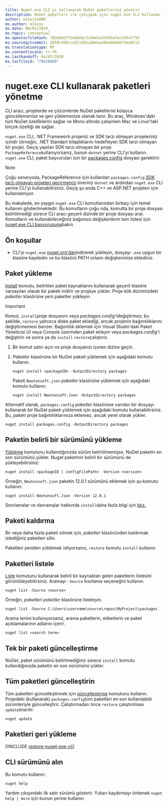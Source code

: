 ```yaml
---
title: Nuget.exe CLI'yi kullanarak NuGet paketlerini yönetin
description: NuGet paketleri ile çalışmak için nuget.exe CLI kullanma talimatları.
author: mikejo5000
ms.author: mikejo
ms.date: 06/03/2019
ms.topic: conceptual
ms.openlocfilehash: 7039dd27f2dddebc3c84e5ad35d5efec59547792
ms.sourcegitcommit: 2b50c450cca521681a384aa466ab666679a40213
ms.translationtype: MT
ms.contentlocale: tr-TR
ms.lasthandoff: 04/07/2020
ms.locfileid: "79428690"
---
```

# <a name="manage-packages-using-the-nugetexe-cli"></a>nuget.exe CLI kullanarak paketleri yönetme

CLI aracı, projelerde ve çözümlerde NuGet paketlerini kolayca güncellemenize ve geri yüklemenize olanak tanır. Bu araç, Windows'daki tüm NuGet özelliklerini sağlar ve Mono altında çalışırken Mac ve Linux'taki birçok özelliği de sağlar.

`nuget.exe` CLI, .NET Framework projeniz ve SDK tarzı olmayan projeleriniz içindir (örneğin, .NET Standart kitaplıklarını hedefleyen SDK tarzı olmayan bir proje). Geçiş yapılan SDK tarzı olmayan bir proje `PackageReference`kullanıyorsanız, bunun `dotnet` yerine CLI'yi kullanın. `nuget.exe` CLI, paket başvuruları için bir [packages.config](../reference/packages-config.md) dosyası gerektirir.

> [!NOTE]
> Çoğu senaryoda, PackageReference için kullanılan `packages.config` [SDK tarzı olmayan projeleri geçirmenizi](../consume-packages/migrate-packages-config-to-package-reference.md) öneririz `dotnet` ve ardından `nuget.exe` CLI yerine CLI'yi kullanabilirsiniz. Geçiş şu anda C++ ve ASP.NET projeleri için kullanılamıyor.

Bu makalede, en yaygın `nuget.exe` CLI komutlarından birkaçı için temel kullanım gösterilmektedir. Bu komutların çoğu nda, komutta bir proje dosyası belirtilmediği sürece CLI aracı geçerli dizinde bir proje dosyası arar. Komutların ve kullanabileceğiniz bağımsız değişkenlerin tam listesi için [nuget.exe CLI başvurusuna](../reference/nuget-exe-cli-reference.md)bakın.

## <a name="prerequisites"></a>Ön koşullar

- CLI'yi `nuget.exe` [nuget.org'dan](https://dist.nuget.org/win-x86-commandline/latest/nuget.exe)indirerek yükleyin, dosyayı `.exe` uygun bir klasöre kaydedin ve bu klasörü PATH ortamı değişkeninize eklediniz.

## <a name="install-a-package"></a>Paket yükleme

[Install](../reference/cli-reference/cli-ref-install.md) komutu, belirtilen paket kaynaklarını kullanarak geçerli klasöre varsayılan olarak bir paketi indirir ve projeye yükler. Proje kök dizininizdeki *paketler* klasörüne yeni paketler yükleyin.

> [!IMPORTANT]
> Komut, `install`proje dosyasını veya *packages.config'i*değiştirmez; bu şekilde, `restore` yalnızca diske paket eklediği, ancak projenin bağımlılıklarını değiştirmemesi benzer. Bağımlılık eklemek için Visual Studio'daki Paket Yöneticisi UI veya Console üzerinden paket ekleyin veya *packages.config'i* değiştirin ve sonra ya da `install` `restore`çalıştırın.

1. Bir komut satırı açın ve proje dosyanızı içeren dizine geçin.

2. *Paketler* klasörüne bir NuGet paketi yüklemek için aşağıdaki komutu kullanın.

    ```cli
    nuget install <packageID> -OutputDirectory packages
    ```

    Paketi `Newtonsoft.json` *paketler* klasörüne yüklemek için aşağıdaki komutu kullanın:

    ```cli
    nuget install Newtonsoft.Json -OutputDirectory packages
    ```

Alternatif olarak, `packages.config` *paketler* klasörüne varolan bir dosyayı kullanarak bir NuGet paketi yüklemek için aşağıdaki komutu kullanabilirsiniz. Bu, paketi proje bağımlılıklarınıza eklemez, ancak yerel olarak yükler.

```cli
nuget install packages.config -OutputDirectory packages
```

## <a name="install-a-specific-version-of-a-package"></a>Paketin belirli bir sürümünü yükleme

[Yükleme](../reference/cli-reference/cli-ref-install.md) komutunu kullandığınızda sürüm belirtilmemişse, NuGet paketin en son sürümünü yükler. Nuget paketinin belirli bir sürümünü de yükleyebilirsiniz:

```cli
nuget install <packageID | configFilePath> -Version <version>
```

Örneğin, `Newtonsoft.json` paketin 12.0.1 sürümünü eklemek için şu komutu kullanın:

```cli
nuget install Newtonsoft.Json -Version 12.0.1
```

Sınırlamalar ve davranışlar hakkında `install`daha fazla bilgi için [bkz.](#install-a-package)

## <a name="remove-a-package"></a>Paketi kaldırma

Bir veya daha fazla paketi silmek *için, paketler* klasöründen kaldırmak istediğiniz paketleri silin.

Paketleri yeniden yüklemek istiyorsanız, `restore` komutu `install` kullanın.

## <a name="list-packages"></a>Paketleri listele

[Liste](../reference/cli-reference/cli-ref-list.md) komutunu kullanarak belirli bir kaynaktan gelen paketlerin listesini görüntüleyebilirsiniz. Aramayı `-Source` kısıtlama seçeneğini kullanın.

```cli
nuget list -Source <source>
```

Örneğin, *paketleri paketler* klasörüne listeleyin.

```cli
nuget list -Source C:\Users\username\source\repos\MyProject\packages
```

Arama terimi kullanıyorsanız, arama paketlerin, etiketlerin ve paket açıklamalarının adlarını içerir.

```cli
nuget list <search term>
```

## <a name="update-an-individual-package"></a>Tek bir paketi güncelleştirme

NuGet, paket sürümünü belirtmediğiniz sürece `install` komutu kullandığınızda paketin en son sürümünü yükler.

## <a name="update-all-packages"></a>Tüm paketleri güncelleştirin

Tüm paketleri güncelleştirmek için [güncelleştirme](../reference/cli-reference/cli-ref-update.md) komutunu kullanın. Projedeki (kullanarak) `packages.config`tüm paketleri en son kullanılabilir sürümleriyle güncelleştirir. Çalıştırmadan önce `restore` çalıştırılması `update`önerilir.

```cli
nuget update
```

## <a name="restore-packages"></a>Paketleri geri yükleme

[!INCLUDE [restore-nuget-exe-cli](includes/restore-nuget-exe-cli.md)]

## <a name="get-the-cli-version"></a>CLI sürümünü alın

Bu komutu kullanın:

```cli
nuget help
```

Yardım çıkışındaki ilk satır sürümü gösterir. Yukarı kaydırmayı önlemek `nuget help | more` için bunun yerine kullanın.